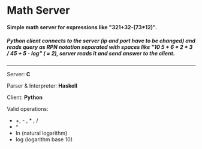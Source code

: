 # Math Server

#### Simple math server for expressions like "321+32-(73\*12)".

##### Python client connects to the server (ip and port have to be changed) and reads query as RPN notation separated with spaces like "10 5 + 6 * 2 * 3 / 45 + 5 - log" ( = 2), server reads it and send answer to the client.
------------------------------------------
Server: __C__

Parser & Interpreter: __Haskell__

Client: __Python__

Valid operations:

- +, - , * , /
- ^
- ln (natural logarithm)
- log (logarithm base 10)
